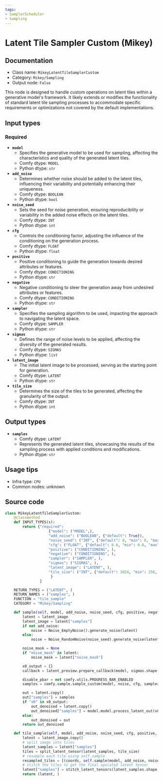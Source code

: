 ```yaml
---
tags:
- SamplerScheduler
- Sampling
---
```


# Latent Tile Sampler Custom (Mikey)
## Documentation
- Class name: `MikeyLatentTileSamplerCustom`
- Category: `Mikey/Sampling`
- Output node: `False`

This node is designed to handle custom operations on latent tiles within a generative model's framework. It likely extends or modifies the functionality of standard latent tile sampling processes to accommodate specific requirements or optimizations not covered by the default implementations.
## Input types
### Required
- **`model`**
    - Specifies the generative model to be used for sampling, affecting the characteristics and quality of the generated latent tiles.
    - Comfy dtype: `MODEL`
    - Python dtype: `str`
- **`add_noise`**
    - Determines whether noise should be added to the latent tiles, influencing their variability and potentially enhancing their uniqueness.
    - Comfy dtype: `BOOLEAN`
    - Python dtype: `bool`
- **`noise_seed`**
    - Sets the seed for noise generation, ensuring reproducibility or variability in the added noise effects on the latent tiles.
    - Comfy dtype: `INT`
    - Python dtype: `int`
- **`cfg`**
    - Controls the conditioning factor, adjusting the influence of the conditioning on the generation process.
    - Comfy dtype: `FLOAT`
    - Python dtype: `float`
- **`positive`**
    - Positive conditioning to guide the generation towards desired attributes or features.
    - Comfy dtype: `CONDITIONING`
    - Python dtype: `str`
- **`negative`**
    - Negative conditioning to steer the generation away from undesired attributes or features.
    - Comfy dtype: `CONDITIONING`
    - Python dtype: `str`
- **`sampler`**
    - Specifies the sampling algorithm to be used, impacting the approach to navigating the latent space.
    - Comfy dtype: `SAMPLER`
    - Python dtype: `str`
- **`sigmas`**
    - Defines the range of noise levels to be applied, affecting the diversity of the generated results.
    - Comfy dtype: `SIGMAS`
    - Python dtype: `list`
- **`latent_image`**
    - The initial latent image to be processed, serving as the starting point for generation.
    - Comfy dtype: `LATENT`
    - Python dtype: `str`
- **`tile_size`**
    - Determines the size of the tiles to be generated, affecting the granularity of the output.
    - Comfy dtype: `INT`
    - Python dtype: `int`
## Output types
- **`samples`**
    - Comfy dtype: `LATENT`
    - Represents the generated latent tiles, showcasing the results of the sampling process with applied conditions and modifications.
    - Python dtype: `str`
## Usage tips
- Infra type: `CPU`
- Common nodes: unknown


## Source code
```python
class MikeyLatentTileSamplerCustom:
    @classmethod
    def INPUT_TYPES(s):
        return {"required":
                    {"model": ("MODEL",),
                    "add_noise": ("BOOLEAN", {"default": True}),
                    "noise_seed": ("INT", {"default": 0, "min": 0, "max": 0xffffffffffffffff}),
                    "cfg": ("FLOAT", {"default": 8.0, "min": 0.0, "max": 100.0, "step":0.1, "round": 0.01}),
                    "positive": ("CONDITIONING", ),
                    "negative": ("CONDITIONING", ),
                    "sampler": ("SAMPLER", ),
                    "sigmas": ("SIGMAS", ),
                    "latent_image": ("LATENT", ),
                    "tile_size": ("INT", {"default": 1024, "min": 256, "max": 4096, "step": 64}),
                     }
                }

    RETURN_TYPES = ("LATENT", )
    RETURN_NAMES = ("samples", )
    FUNCTION = "tile_sample"
    CATEGORY = "Mikey/Sampling"

    def sample(self, model, add_noise, noise_seed, cfg, positive, negative, sampler, sigmas, latent_image):
        latent = latent_image
        latent_image = latent["samples"]
        if not add_noise:
            noise = Noise_EmptyNoise().generate_noise(latent)
        else:
            noise = Noise_RandomNoise(noise_seed).generate_noise(latent)

        noise_mask = None
        if "noise_mask" in latent:
            noise_mask = latent["noise_mask"]

        x0_output = {}
        callback = latent_preview.prepare_callback(model, sigmas.shape[-1] - 1, x0_output)

        disable_pbar = not comfy.utils.PROGRESS_BAR_ENABLED
        samples = comfy.sample.sample_custom(model, noise, cfg, sampler, sigmas, positive, negative, latent_image, noise_mask=noise_mask, callback=callback, disable_pbar=disable_pbar, seed=noise_seed)

        out = latent.copy()
        out["samples"] = samples
        if "x0" in x0_output:
            out_denoised = latent.copy()
            out_denoised["samples"] = model.model.process_latent_out(x0_output["x0"].cpu())
        else:
            out_denoised = out
        return out_denoised

    def tile_sample(self, model, add_noise, noise_seed, cfg, positive, negative, sampler, sigmas, latent_image, tile_size):
        latent = latent_image.copy()
        # split image into tiles
        latent_samples = latent["samples"]
        tiles = split_latent_tensor(latent_samples, tile_size)
        # resample each tile using self.sample
        resampled_tiles = [(coords, self.sample(model, add_noise, noise_seed, cfg, positive, negative, sampler, sigmas, {"samples": tile})["samples"]) for coords, tile in tiles]
        # stitch the tiles to get the final upscaled latent tensor
        latent["samples"] = stitch_latent_tensors(latent_samples.shape, resampled_tiles)
        return (latent, )

```

